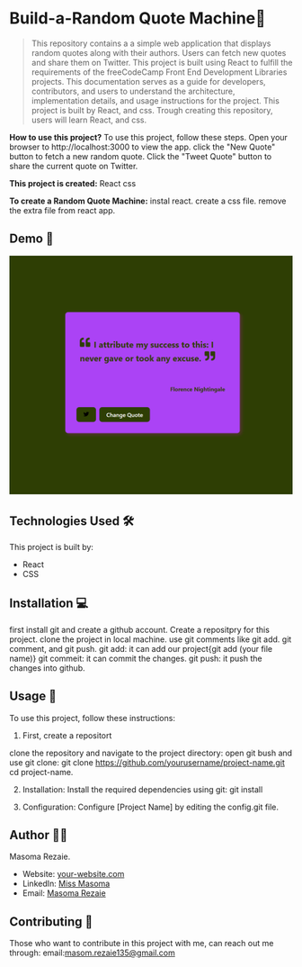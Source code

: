 # Build-a-Random Quote Machine🚀
>This repository contains a a simple web application that displays random quotes along with their authors. Users can fetch new quotes and share them on Twitter. This project is built using React to fulfill the requirements of the freeCodeCamp Front End Development Libraries projects. This documentation serves as a guide for developers, contributors, and users to understand the architecture, implementation details, and usage instructions for the project. This project is built by React, and css. Trough creating this repository, users will learn React, and css.

**How to use this project?**
To use this project, follow these steps.
Open your browser to http://localhost:3000 to view the app.
click the "New Quote" button to fetch a new random quote.
Click the "Tweet Quote" button to share the current quote on Twitter.

**This project is created:**
React
css

**To create a Random Quote Machine:**
instal react.
create a css file.
remove the extra file from react app.

## Demo 📸
![Project Demo](./src/Assess/Random.png)


## Technologies Used 🛠️
This project is built by:
- React
- CSS

## Installation 💻
first install git and create a github account.
Create a repositpry for this project.
clone the project in local machine.
use git comments like git add. git comment, and git push.
git add: it can add our project{git add (your file name)}
git commeit: it can commit the changes.
git push: it push the changes into github.

## Usage 🎯

To use this project, follow these instructions:
1. First,  create a repositort 

clone the repository and navigate to the project directory:
open git bush and use git clone: 
git clone https://github.com/yourusername/project-name.git
   cd project-name.

2. Installation: Install the required dependencies using git:
git install

3. Configuration: Configure [Project Name] by editing the config.git file.


## Author 👩‍💻

Masoma Rezaie.

- Website: [your-website.com](https://github.com/MasomRezaie/Personal-Portfolio-Page/tree/personal-portfolio-page)
- LinkedIn: [Miss Masoma](https://www.linkedin.com/in/miss-masoma-99b85522a?utm_source=share&utm_campaign=share_via&utm_content=profile&utm_medium=android_app)
- Email: [Masoma Rezaie](masom.rezaie135@gmail.com)

## Contributing 🤝

Those who want to contribute in this project with me, can reach out me through:
email:masom.rezaie135@gmail.com
